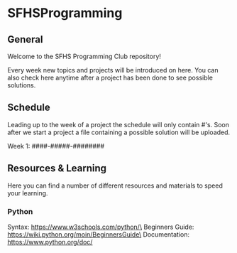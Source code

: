 # SFHSProgramming

## General
Welcome to the SFHS Programming Club repository!

Every week new topics and projects will be introduced on here.
You can also check here anytime after a project has been done to see possible solutions.

## Schedule
Leading up to the week of a project the schedule will only contain #'s. 
Soon after we start a project a file containing a possible solution will be uploaded.

Week 1: ####-#####-######## 

## Resources & Learning
Here you can find a number of different resources and materials to speed your learning.

### Python
Syntax: https://www.w3schools.com/python/\
Beginners Guide: https://wiki.python.org/moin/BeginnersGuide\
Documentation: https://www.python.org/doc/
